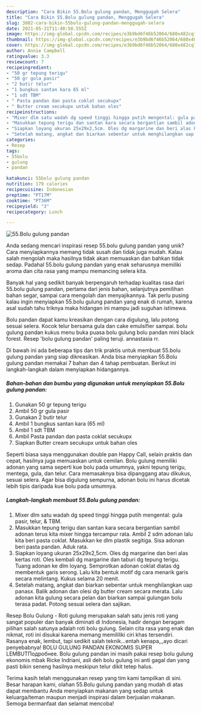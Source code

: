 ```yaml
---
description: "Cara Bikin 55.Bolu gulung pandan, Menggugah Selera"
title: "Cara Bikin 55.Bolu gulung pandan, Menggugah Selera"
slug: 3802-cara-bikin-55bolu-gulung-pandan-menggugah-selera
date: 2021-05-31T11:48:58.555Z
image: https://img-global.cpcdn.com/recipes/e3b9bd6f46b52064/680x482cq70/55bolu-gulung-pandan-foto-resep-utama.jpg
thumbnail: https://img-global.cpcdn.com/recipes/e3b9bd6f46b52064/680x482cq70/55bolu-gulung-pandan-foto-resep-utama.jpg
cover: https://img-global.cpcdn.com/recipes/e3b9bd6f46b52064/680x482cq70/55bolu-gulung-pandan-foto-resep-utama.jpg
author: Annie Campbell
ratingvalue: 3.3
reviewcount: 7
recipeingredient:
- "50 gr tepung terigu"
- "50 gr gula pasir"
- "2 butir telur"
- "1 bungkus santan kara 65 ml"
- "1 sdt TBM"
- " Pasta pandan dan pasta coklat secukupx"
- " Butter cream secukupx untuk bahan oles"
recipeinstructions:
- "Mixer dlm satu wadah dg speed tinggi hingga putih mengental: gula pasir, telur, &amp; TBM."
- "Masukkan tepung terigu dan santan kara secara bergantian sambil adonan terus kita mixer hingga tercampur rata. Ambil 2 sdm adonan lalu kita beri pasta coklat. Masukkan ke dlm plastik segitiga. Sisa adonan beri pasta pandan. Aduk rata."
- "Siapkan loyang ukuran 25x29x2,5cm. Oles dg margarine dan beri alas kertas roti. Oles kembali dg margarine dan taburi dg tepung terigu. Tuang adonan ke dlm loyang. Semprotkan adonan coklat diatas dg membentuk garis serong. Lalu kita bentuk motif dg cara menarik garis secara melintang. Kukus selama 20 menit."
- "Setelah matang, angkat dan biarkan sebentar untuk menghilangkan uap panasx. Balik adonan dan olesi dg butter cream secara merata. Lalu adonan kita gulung secara pelan dan biarkan sampai gulungan bolu terasa padat. Potong sesuai selera dan sajikan."
categories:
- Resep
tags:
- 55bolu
- gulung
- pandan

katakunci: 55bolu gulung pandan 
nutrition: 179 calories
recipecuisine: Indonesian
preptime: "PT17M"
cooktime: "PT36M"
recipeyield: "3"
recipecategory: Lunch

---
```



![55.Bolu gulung pandan](https://img-global.cpcdn.com/recipes/e3b9bd6f46b52064/680x482cq70/55bolu-gulung-pandan-foto-resep-utama.jpg)

Anda sedang mencari inspirasi resep 55.bolu gulung pandan yang unik? Cara menyiapkannya memang tidak susah dan tidak juga mudah. Kalau salah mengolah maka hasilnya tidak akan memuaskan dan bahkan tidak sedap. Padahal 55.bolu gulung pandan yang enak seharusnya memiliki aroma dan cita rasa yang mampu memancing selera kita.

Banyak hal yang sedikit banyak berpengaruh terhadap kualitas rasa dari 55.bolu gulung pandan, pertama dari jenis bahan, selanjutnya pemilihan bahan segar, sampai cara mengolah dan menyajikannya. Tak perlu pusing kalau ingin menyiapkan 55.bolu gulung pandan yang enak di rumah, karena asal sudah tahu triknya maka hidangan ini mampu jadi suguhan istimewa.

Bolu pandan dapat kamu kreasikan dengan cara digulung, lalu potong sesuai selera. Kocok telur bersama gula dan cake emulsifier sampai. bolu gulung pandan kukus menu buka puasa bolu gulung bolu pandan mini black forest. Resep &#39;bolu gulung pandan&#39; paling teruji. annastasia rr.


Di bawah ini ada beberapa tips dan trik praktis untuk membuat 55.bolu gulung pandan yang siap dikreasikan. Anda bisa menyiapkan 55.Bolu gulung pandan memakai 7 bahan dan 4 tahap pembuatan. Berikut ini langkah-langkah dalam menyiapkan hidangannya.

<!--inarticleads1-->

##### Bahan-bahan dan bumbu yang digunakan untuk menyiapkan 55.Bolu gulung pandan:

1. Gunakan 50 gr tepung terigu
1. Ambil 50 gr gula pasir
1. Gunakan 2 butir telur
1. Ambil 1 bungkus santan kara (65 ml)
1. Ambil 1 sdt TBM
1. Ambil  Pasta pandan dan pasta coklat secukupx
1. Siapkan  Butter cream secukupx untuk bahan oles


Seperti biasa saya menggunakan double pan Happy Call, selain praktis dan cepat, hasilnya juga memuaskan untuk cemilan. Bolu gulung memiliki adonan yang sama seperti kue bolu pada umumnya, yakni tepung terigu, mentega, gula, dan telur. Cara memasaknya bisa dipanggang atau dikukus, sesuai selera. Agar bisa digulung sempurna, adonan bolu ini harus dicetak lebih tipis daripada kue bolu pada umumnya. 

<!--inarticleads2-->

##### Langkah-langkah membuat 55.Bolu gulung pandan:

1. Mixer dlm satu wadah dg speed tinggi hingga putih mengental: gula pasir, telur, &amp; TBM.
1. Masukkan tepung terigu dan santan kara secara bergantian sambil adonan terus kita mixer hingga tercampur rata. Ambil 2 sdm adonan lalu kita beri pasta coklat. Masukkan ke dlm plastik segitiga. Sisa adonan beri pasta pandan. Aduk rata.
1. Siapkan loyang ukuran 25x29x2,5cm. Oles dg margarine dan beri alas kertas roti. Oles kembali dg margarine dan taburi dg tepung terigu. Tuang adonan ke dlm loyang. Semprotkan adonan coklat diatas dg membentuk garis serong. Lalu kita bentuk motif dg cara menarik garis secara melintang. Kukus selama 20 menit.
1. Setelah matang, angkat dan biarkan sebentar untuk menghilangkan uap panasx. Balik adonan dan olesi dg butter cream secara merata. Lalu adonan kita gulung secara pelan dan biarkan sampai gulungan bolu terasa padat. Potong sesuai selera dan sajikan.


Resep Bolu Gulung - Roti gulung merupakan salah satu jenis roti yang sangat populer dan banyak diminati di Indonesia, hadir dengan beragam pilihan salah satunya adalah roti bolu gulung. Selain cita rasa yang enak dan nikmat, roti ini disukai karena memang memililiki ciri khas tersendiri. Rasanya enak, lembut, tapi sedikit salah teknik…entah kenapa,,,ayo dicari penyebabnya! BOLU GULUNG PANDAN EKONOMIS SUPER LEMBUTПодробнее. Bolu gulung pandan ini masih pakai resep bolu gulung ekonomis mbak Ricke Indriani, asli deh bolu gulung ini anti gagal dan yang pasti bikin seneng hasilnya meskipun telur dikit tetep halus. 

Terima kasih telah menggunakan resep yang tim kami tampilkan di sini. Besar harapan kami, olahan 55.Bolu gulung pandan yang mudah di atas dapat membantu Anda menyiapkan makanan yang sedap untuk keluarga/teman maupun menjadi inspirasi dalam berjualan makanan. Semoga bermanfaat dan selamat mencoba!

